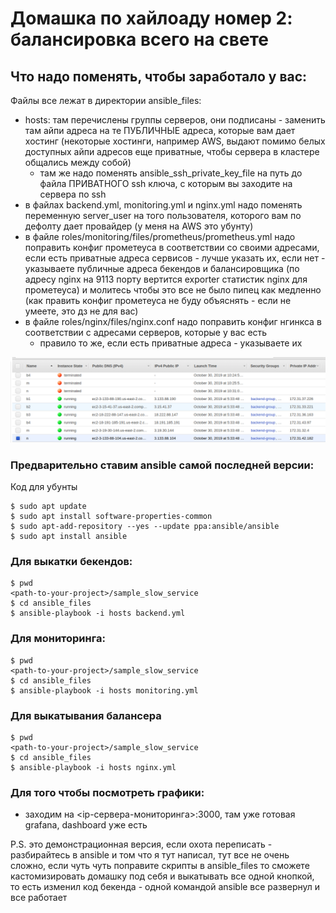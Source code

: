 # Домашка по хайлоаду номер 2: балансировка всего на свете

## Что надо поменять, чтобы заработало у вас:
 
Файлы все лежат в директории ansible_files:
 + hosts: там перечислены группы серверов, 
 они подписаны - заменить там
 айпи адреса на те ПУБЛИЧНЫЕ адреса,
  которые вам дает хостинг (некоторые хостинги, например AWS, 
  выдают помимо белых доступных айпи адресов еще
   приватные, чтобы сервера в кластере общались между собой)
   + там же надо поменять ansible_ssh_private_key_file 
   на путь до файла ПРИВАТНОГО ssh ключа, с которым вы заходите
   на сервера по ssh
 + в файлах backend.yml, monitoring.yml и nginx.yml надо поменять
 переменную server_user на того пользователя, которого вам по дефолту
 дает провайдер (у меня на AWS это убунту)
 + в файле roles/monitoring/files/prometheus/prometheus.yml надо 
 поправить конфиг прометеуса в соответствии со своими адресами, если
 есть приватные адреса сервисов - лучше указать их, если нет - 
 указываете публичные адреса бекендов и балансировщика (по адресу nginx на 9113 порту вертится exporter статистик nginx для прометеуса) и молитесь чтобы это все не 
 было пипец как медленно (как править конфиг прометеуса не буду
 объяснять - если не умеете, это дз не для вас)
 + в файле roles/nginx/files/nginx.conf надо поправить конфиг нгинкса
 в соответствии с адресами серверов, которые у вас есть
    + правило то же, если есть приватные адреса - указываете их

![aws_screen](./screen.png)
### Предварительно ставим ansible самой последней версии:
Код для убунты
```
$ sudo apt update
$ sudo apt install software-properties-common
$ sudo apt-add-repository --yes --update ppa:ansible/ansible
$ sudo apt install ansible
```

### Для выкатки бекендов:
```
$ pwd
<path-to-your-project>/sample_slow_service
$ cd ansible_files
$ ansible-playbook -i hosts backend.yml
```

### Для мониторинга:
```
$ pwd
<path-to-your-project>/sample_slow_service
$ cd ansible_files
$ ansible-playbook -i hosts monitoring.yml
```

### Для выкатывания балансера
```
$ pwd
<path-to-your-project>/sample_slow_service
$ cd ansible_files
$ ansible-playbook -i hosts nginx.yml
```
### Для того чтобы посмотреть графики:
 + заходим на <ip-сервера-мониторинга>:3000, там уже
 готовая grafana, dashboard уже есть
 
P.S. это демонстрационная версия, если охота переписать - разбирайтесь в 
ansible и том что я тут написал, тут все не очень сложно, если чуть чуть поправите
скрипты в ansible_files то сможете кастомизировать домашку под себя и
выкатывать все одной кнопкой, то есть изменил код бекенда - одной командой
ansible все развернул и все работает
